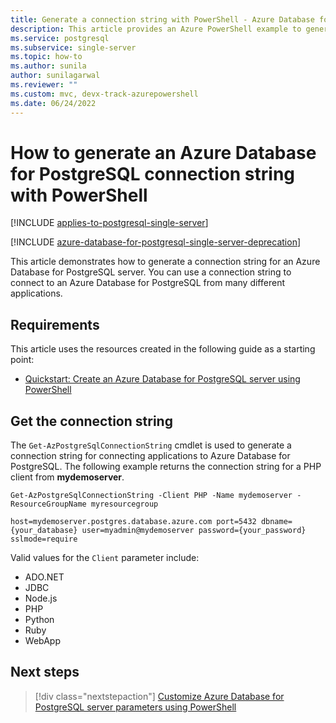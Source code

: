 ```yaml
---
title: Generate a connection string with PowerShell - Azure Database for PostgreSQL
description: This article provides an Azure PowerShell example to generate a connection string for connecting to Azure Database for PostgreSQL.
ms.service: postgresql
ms.subservice: single-server
ms.topic: how-to
ms.author: sunila
author: sunilagarwal
ms.reviewer: ""
ms.custom: mvc, devx-track-azurepowershell
ms.date: 06/24/2022
---
```


# How to generate an Azure Database for PostgreSQL connection string with PowerShell

[!INCLUDE [applies-to-postgresql-single-server](../includes/applies-to-postgresql-single-server.md)]

[!INCLUDE [azure-database-for-postgresql-single-server-deprecation](../includes/azure-database-for-postgresql-single-server-deprecation.md)]

This article demonstrates how to generate a connection string for an Azure Database for PostgreSQL
server. You can use a connection string to connect to an Azure Database for PostgreSQL from many
different applications.

## Requirements

This article uses the resources created in the following guide as a starting point:

* [Quickstart: Create an Azure Database for PostgreSQL server using PowerShell](quickstart-create-postgresql-server-database-using-azure-powershell.md)

## Get the connection string

The `Get-AzPostgreSqlConnectionString` cmdlet is used to generate a connection string for connecting
applications to Azure Database for PostgreSQL. The following example returns the connection string
for a PHP client from **mydemoserver**.

```azurepowershell-interactive
Get-AzPostgreSqlConnectionString -Client PHP -Name mydemoserver -ResourceGroupName myresourcegroup
```

```Output
host=mydemoserver.postgres.database.azure.com port=5432 dbname={your_database} user=myadmin@mydemoserver password={your_password} sslmode=require
```

Valid values for the `Client` parameter include:

* ADO&#46;NET
* JDBC
* Node.js
* PHP
* Python
* Ruby
* WebApp

## Next steps

> [!div class="nextstepaction"]
> [Customize Azure Database for PostgreSQL server parameters using PowerShell](how-to-configure-server-parameters-using-powershell.md)
